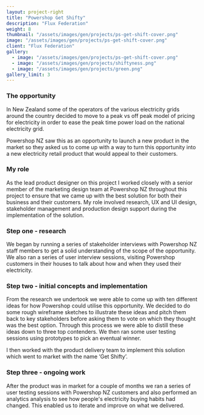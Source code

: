 ```yaml
---
layout: project-right
title: "Powershop Get Shifty"
description: "Flux Federation"
weight: 8
thumbnail: "/assets/images/gen/projects/ps-get-shift-cover.png"
image: "/assets/images/gen/projects/ps-get-shift-cover.png"
client: "Flux Federation"
gallery:
  - image: "/assets/images/gen/projects/ps-get-shift-cover.png"
  - image: "/assets/images/gen/projects/shiftyness.png"
  - image: "/assets/images/gen/projects/green.png"
gallery_limit: 3
---
```


### The opportunity

In New Zealand some of the operators of the various electricity grids around the country decided to move to a peak vs off peak model of pricing for electricity in order to ease the peak time power load on the national electricity grid.

Powershop NZ saw this as an opportunity to launch a new product in the market so they asked us to come up with a way to turn this opportunity into a new electricity retail product that would appeal to their customers.

### My role

As the lead product designer on this project I worked closely with a senior member of the marketing design team at Powershop NZ throughout this project to ensure that we came up with the best solution for both their business and their customers. My role involved research, UX and UI design, stakeholder management and production design support during the implementation of the solution.

### Step one - research

We began by running a series of stakeholder interviews with Powershop NZ staff members to get a solid understanding of the scope of the opportunity. We also ran a series of user interview sessions, visiting Powershop customers in their houses to talk about how and when they used their electricity.

### Step two - initial concepts and implementation

From the research we undertook we were able to come up with ten different ideas for how Powershop could utilise this opportunity. We decided to do some rough wireframe sketches to illustrate these ideas and pitch them back to key stakeholders before asking them to vote on which they thought was the best option. Through this process we were able to distill these ideas down to three top contenders. We then ran some user testing sessions using prototypes to pick an eventual winner.

I then worked with the product delivery team to implement this solution which went to market with the name ‘Get Shifty’.

### Step three - ongoing work

After the product was in market for a couple of months we ran a series of user testing sessions with Powershop NZ customers and also performed an analytics analysis to see how people's electricity buying habits had changed. This enabled us to iterate and improve on what we delivered.
